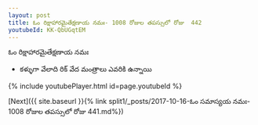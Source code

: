 ```yaml
---
layout: post
title: ఓం రిక్షాహారమైతేక్షణాయ నమః- 1008 రోజుల తపస్సులో రోజు  442
youtubeId: KK-QbUGqtEM
---
```

 
 
 ఓం రిక్షాహారమైతేక్షణాయ నమః  
 
 -  కళ్ళుగా వేలాది రిక్ వేద మంత్రాలు ఎవరికి ఉన్నాయి 
 
  
 
  
 
 
 
 
 
 


{% include youtubePlayer.html id=page.youtubeId %}
 
[Next]({{ site.baseurl }}{% link  split1/_posts/2017-10-16-ఓం సమాస్యయ నమః- 1008 రోజుల తపస్సులో రోజు  441.md%})
 
